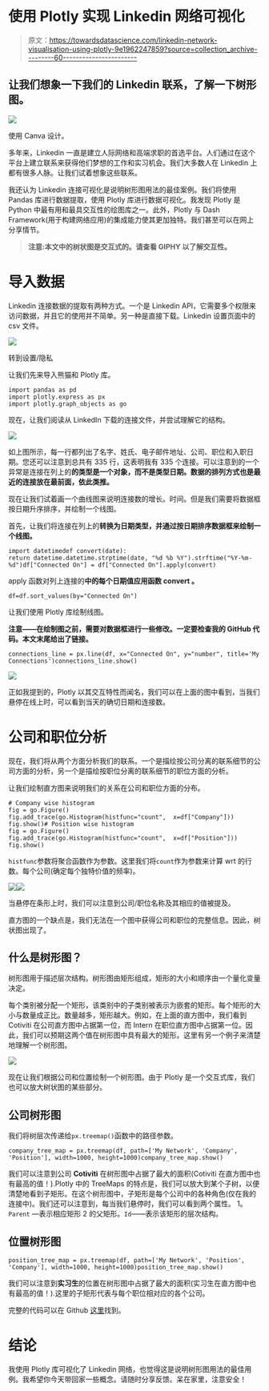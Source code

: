 # 使用 Plotly 实现 Linkedin 网络可视化

> 原文：<https://towardsdatascience.com/linkedin-network-visualisation-using-plotly-9e1962247859?source=collection_archive---------60----------------------->

## 让我们想象一下我们的 Linkedin 联系，了解一下树形图。

![](img/68aa7afa7cade2fce0207c92f5bb0060.png)

使用 Canva 设计。

多年来，Linkedin 一直是建立人际网络和高端求职的首选平台。人们通过在这个平台上建立联系来获得他们梦想的工作和实习机会。我们大多数人在 Linkedin 上都有很多人脉。让我们试着想象这些联系。

我还认为 Linkedin 连接可视化是说明树形图用法的最佳案例。我们将使用 Pandas 库进行数据提取，使用 Plotly 库进行数据可视化。我发现 Plotly 是 Python 中最有用和最具交互性的绘图库之一。此外，Plotly 与 Dash Framework(用于构建网络应用)的集成能力使其更加独特。我们甚至可以在网上分享情节。

> **注意:本文中的树状图是交互式的。请查看 GIPHY 以了解交互性。**

# **导入数据**

Linkedin 连接数据的提取有两种方式。一个是 Linkedin API，它需要多个权限来访问数据，并且它的使用并不简单。另一种是直接下载。Linkedin 设置页面中的 csv 文件。

![](img/a8866c130b4508b1940f455c399ab65b.png)

转到设置/隐私

让我们先来导入熊猫和 Plotly 库。

```
import pandas as pd
import plotly.express as px
import plotly.graph_objects as go
```

现在，让我们阅读从 LinkedIn 下载的连接文件，并尝试理解它的结构。

![](img/de594b51bab0f5f9ce2da378aa5b5046.png)

如上图所示，每一行都列出了名字、姓氏、电子邮件地址、公司、职位和入职日期。您还可以注意到总共有 335 行，这表明我有 335 个连接。可以注意到的一个异常是连接在列上的**的类型是一个对象，而不是类型日期。数据的排列方式也是最近的连接放在最前面，依此类推。**

现在让我们试着画一个曲线图来说明连接数的增长。时间。但是我们需要将数据框按日期升序排序，并绘制一个线图。

首先，让我们将连接在列上的**转换为日期类型，并通过按日期排序数据框来绘制一个线图。**

```
import datetimedef convert(date):
return datetime.datetime.strptime(date, "%d %b %Y").strftime("%Y-%m-%d")df["Connected On"] = df["Connected On"].apply(convert)
```

apply 函数对列上连接的**中的每个日期值应用函数 **convert** 。**

```
df=df.sort_values(by="Connected On")
```

让我们使用 Plotly 库绘制线图。

**注意——在绘制图之前，需要对数据框进行一些修改。一定要检查我的 GitHub 代码。本文末尾给出了链接。**

```
connections_line = px.line(df, x="Connected On", y="number", title='My Connections')connections_line.show()
```

![](img/9bafee03892957cc32a7c8ffa80584e2.png)

正如我提到的，Plotly 以其交互特性而闻名，我们可以在上面的图中看到，当我们悬停在线上时，可以看到当天的确切日期和连接数。

# 公司和职位分析

现在，我们将从两个方面分析我们的联系。一个是描绘按公司分离的联系细节的公司方面的分析，另一个是描绘按职位分离的联系细节的职位方面的分析。

让我们绘制直方图来说明我们的关系在公司和职位方面的分布。

```
# Company wise histogram
fig = go.Figure()
fig.add_trace(go.Histogram(histfunc="count",  x=df["Company"]))
fig.show()# Position wise histogram
fig = go.Figure()
fig.add_trace(go.Histogram(histfunc="count",  x=df["Position"]))
fig.show()
```

`histfunc`参数将聚合函数作为参数。这里我们将`count`作为参数来计算 wrt 的行数。每个公司(确定每个独特价值的频率)。

![](img/accf2dc812f2aeb95a78727e736a18ca.png)![](img/1351adc959c6d953f7208d75b62496a0.png)

当悬停在条形上时，我们可以注意到公司/职位名称及其相应的值被提及。

直方图的一个缺点是，我们无法在一个图中获得公司和职位的完整信息。因此，树状图出现了。

## 什么是树形图？

树形图用于描述层次结构。树形图由矩形组成，矩形的大小和顺序由一个量化变量决定。

每个类别被分配一个矩形，该类别中的子类别被表示为嵌套的矩形。每个矩形的大小与数量成正比。数量越多，矩形越大。例如，在上面的直方图中，我们看到 Cotiviti 在公司直方图中占据第一位，而 Intern 在职位直方图中占据第一位。因此，我们可以预期这两个值在树形图中具有最大的矩形。这里有另一个例子来清楚地理解一个树形图。

![](img/83f286046143552b1b939d5d79f56770.png)

现在让我们根据公司和位置绘制一个树形图。由于 Plotly 是一个交互式库，我们也可以放大树状图的某些部分。

## **公司树形图**

我们将树层次传递给`px.treemap()`函数中的路径参数。

```
company_tree_map = px.treemap(df, path=['My Network', 'Company', 'Position'], width=1000, height=1000)company_tree_map.show()
```

我们可以注意到公司 **Cotiviti** 在树形图中占据了最大的面积(Cotiviti 在直方图中也有最高的值！).Plotly 中的 TreeMaps 的特点是，我们可以放大到某个子树，以便清楚地看到子矩形。在这个树形图中，子矩形是每个公司中的各种角色(仅在我的连接中)。我们还可以注意到，每当我们悬停时，我们可以看到两个属性。
1。`Parent` —表示相应矩形
2 的父矩形。`Id`——表示该矩形的层次结构。

## 位置树形图

```
position_tree_map = px.treemap(df, path=['My Network', 'Position', 'Company'], width=1000, height=1000)position_tree_map.show()
```

我们可以注意到**实习生**的位置在树形图中占据了最大的面积(实习生在直方图中也有最高的值！).这里的子矩形代表与每个职位相对应的各个公司。

完整的代码可以在 Github [这里](https://github.com/kurasaiteja/LinkedIn-Visualisaion-using-Plotly)找到。

# 结论

我使用 Plotly 库可视化了 Linkedin 网络，也觉得这是说明树形图用法的最佳用例。我希望你今天带回家一些概念。请随时分享反馈。呆在家里，注意安全！